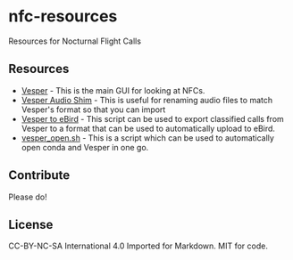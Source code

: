 # nfc-resources

Resources for Nocturnal Flight Calls

## Resources

- [Vesper](https://github.com/HaroldMills/Vesper) - This is the main GUI for looking at NFCs.
- [Vesper Audio Shim](https://github.com/RichardLitt/vesper-audio-shim) - This is useful for renaming audio files to match Vesper's format so that you can import
- [Vesper to eBird](https://github.com/RichardLitt/vesper-to-ebird) - This script can be used to export classified calls from Vesper to a format that can be used to automatically upload to eBird.
- [vesper_open.sh](https://github.com/RichardLitt/scripts/blob/master/vesper_open.sh) - This is a script which can be used to automatically open conda and Vesper in one go.

## Contribute

Please do!

## License

CC-BY-NC-SA International 4.0 Imported for Markdown. MIT for code.